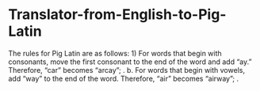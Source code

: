 # Translator-from-English-to-Pig-Latin
The rules for Pig Latin are as follows:  1) For words that begin with consonants, move the first consonant to the end of the word and add “ay.” Therefore, “car” becomes “arcay”; .  b. For words that begin with vowels, add “way” to the end of the word. Therefore, “air” becomes “airway”; .
